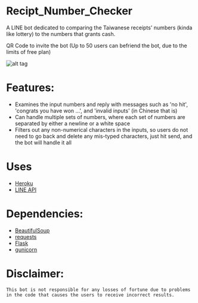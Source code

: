 # Recipt_Number_Checker

A LINE bot dedicated to comparing the Taiwanese receipts' numbers (kinda like lottery) to the numbers that grants cash.

QR Code to invite the bot (Up to 50 users can befriend the bot, due to the limits of free plan)

![alt tag](https://i.imgur.com/OtZ5uOd.png)

# Features:
- Examines the input numbers and reply with messages such as 'no hit', 'congrats you have won ...', and 'invalid inputs' (in Chinese that is)
- Can handle multiple sets of numbers, where each set of numbers are separated by either a newline or a white space
- Filters out any non-numerical characters in the inputs, so users do not need to go back and delete any mis-typed characters, just hit send, and the bot will handle it all

# Uses 
- [Heroku](https://heroku.com)
- [LINE API](https://github.com/line/line-bot-sdk-python)

# Dependencies:
- [BeautifulSoup](https://www.crummy.com/software/BeautifulSoup/bs4/doc/)
- [requests](https://github.com/requests/requests)
- [Flask](http://flask.pocoo.org/docs/0.12/)
- [gunicorn](https://github.com/benoitc/gunicorn)

# Disclaimer:
```
This bot is not responsible for any losses of fortune due to problems in the code that causes the users to receive incorrect results.
```
